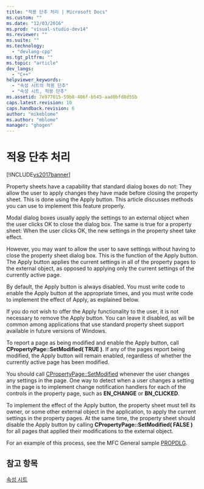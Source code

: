 ```yaml
---
title: "적용 단추 처리 | Microsoft Docs"
ms.custom: ""
ms.date: "12/03/2016"
ms.prod: "visual-studio-dev14"
ms.reviewer: ""
ms.suite: ""
ms.technology: 
  - "devlang-cpp"
ms.tgt_pltfrm: ""
ms.topic: "article"
dev_langs: 
  - "C++"
helpviewer_keywords: 
  - "속성 시트의 적용 단추"
  - "속성 시트, 적용 단추"
ms.assetid: 7e977015-59b8-406f-b545-aad0bfd8d55b
caps.latest.revision: 10
caps.handback.revision: 6
author: "mikeblome"
ms.author: "mblome"
manager: "ghogen"
---
```

# 적용 단추 처리
[!INCLUDE[vs2017banner](../assembler/inline/includes/vs2017banner.md)]

Property sheets have a capability that standard dialog boxes do not: They allow the user to apply changes they have made before closing the property sheet.  This is done using the Apply button.  This article discusses methods you can use to implement this feature properly.  
  
 Modal dialog boxes usually apply the settings to an external object when the user clicks OK to close the dialog box.  The same is true for a property sheet: When the user clicks OK, the new settings in the property sheet take effect.  
  
 However, you may want to allow the user to save settings without having to close the property sheet dialog box.  This is the function of the Apply button.  The Apply button applies the current settings in all of the property pages to the external object, as opposed to applying only the current settings of the currently active page.  
  
 By default, the Apply button is always disabled.  You must write code to enable the Apply button at the appropriate times, and you must write code to implement the effect of Apply, as explained below.  
  
 If you do not wish to offer the Apply functionality to the user, it is not necessary to remove the Apply button.  You can leave it disabled, as will be common among applications that use standard property sheet support available in future versions of Windows.  
  
 To report a page as being modified and enable the Apply button, call **CPropertyPage::SetModified\( TRUE \)**.  If any of the pages report being modified, the Apply button will remain enabled, regardless of whether the currently active page has been modified.  
  
 You should call [CPropertyPage::SetModified](../Topic/CPropertyPage::SetModified.md) whenever the user changes any settings in the page.  One way to detect when a user changes a setting in the page is to implement change notification handlers for each of the controls in the property page, such as **EN\_CHANGE** or **BN\_CLICKED**.  
  
 To implement the effect of the Apply button, the property sheet must tell its owner, or some other external object in the application, to apply the current settings in the property pages.  At the same time, the property sheet should disable the Apply button by calling **CPropertyPage::SetModified\( FALSE \)** for all pages that applied their modifications to the external object.  
  
 For an example of this process, see the MFC General sample [PROPDLG](../top/visual-cpp-samples.md).  
  
## 참고 항목  
 [속성 시트](../mfc/property-sheets-mfc.md)